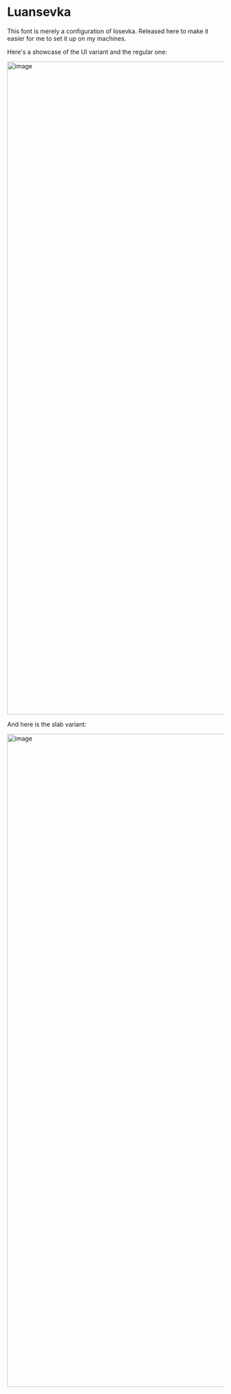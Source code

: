 # Luansevka

This font is merely a configuration of Iosevka. Released here to make it easier for me to set it up on my machines.

Here's a showcase of the UI variant and the regular one:

<img width="1514" alt="image" src="https://user-images.githubusercontent.com/223760/215303891-4b8c4241-f771-48ca-a1dc-f02a868ef173.png">

And here is the slab variant:

<img width="1514" alt="image" src="https://user-images.githubusercontent.com/223760/215303942-702849d8-018c-42ea-aae0-2c81daaa5716.png">
